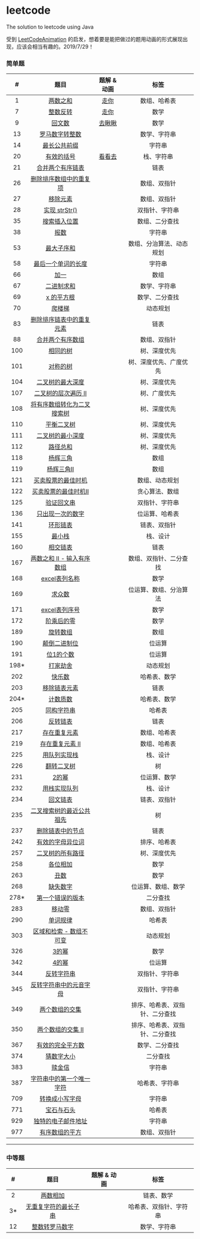 # leetcode

The solution to leetcode using Java

受到 [LeetCodeAnimation](https://github.com/MisterBooo/LeetCodeAnimation) 的启发，想着要是能把做过的题用动画的形式展现出现，应该会相当有趣的。2019/7/29！

### 简单题

|  #   |                             题目                             |                         题解 & 动画                         |              标签              |
| :--: | :----------------------------------------------------------: | :---------------------------------------------------------: | :----------------------------: |
|  1   |   [两数之和](<https://leetcode-cn.com/problems/two-sum/>)    |  [走你](https://mp.weixin.qq.com/s/NLYi36H9PKFFn7e2t3C0tg)  |          数组、哈希表          |
|  7   | [整数反转](<https://leetcode-cn.com/problems/reverse-integer/>) |  [走你](https://mp.weixin.qq.com/s/FBT8ZnXg9prQ6Wv7UOcR8w)  |              数学              |
|  9   | [回文数](<https://leetcode-cn.com/problems/palindrome-number/>) | [去瞅瞅](https://mp.weixin.qq.com/s/g7JiBZ5EeNc99gAdfZI9xA) |              数学              |
|  13  | [罗马数字转整数](<https://leetcode-cn.com/problems/roman-to-integer/>) |                                                             |          数学、字符串          |
|  14  | [最长公共前缀](<https://leetcode-cn.com/problems/longest-common-prefix/>) |                                                             |             字符串             |
|  20  | [有效的括号](<https://leetcode-cn.com/problems/valid-parentheses/>) | [看看去](https://mp.weixin.qq.com/s/PXwWbeq0mp1KC1ilItRD2w) |           栈、字符串           |
|  21  | [合并两个有序链表](<https://leetcode-cn.com/problems/merge-two-sorted-lists/>) |                                                             |              链表              |
|  26  | [删除排序数组中的重复项](<https://leetcode-cn.com/problems/remove-duplicates-from-sorted-array/>) |                                                             |          数组、双指针          |
|  27  | [移除元素](<https://leetcode-cn.com/problems/remove-element/>) |                                                             |          数组、双指针          |
|  28  | [实现 strStr()](<https://leetcode-cn.com/problems/implement-strstr/>) |                                                             |         双指针、字符串         |
|  35  | [搜索插入位置](<https://leetcode-cn.com/problems/search-insert-position/>) |                                                             |         数组、二分查找         |
|  38  |  [报数](<https://leetcode-cn.com/problems/count-and-say/>)   |                                                             |             字符串             |
|  53  | [最大子序和](<https://leetcode-cn.com/problems/maximum-subarray/>) |                                                             |    数组、分治算法、动态规划    |
|  58  | [最后一个单词的长度](<https://leetcode-cn.com/problems/length-of-last-word/>) |                                                             |             字符串             |
|  66  |     [加一](<https://leetcode-cn.com/problems/plus-one/>)     |                                                             |              数组              |
|  67  | [二进制求和](<https://leetcode-cn.com/problems/add-binary/>) |                                                             |          数学、字符串          |
|  69  |   [x 的平方根](<https://leetcode-cn.com/problems/sqrtx/>)    |                                                             |         数学、二分查找         |
|  70  | [爬楼梯](<https://leetcode-cn.com/problems/climbing-stairs/>) |                                                             |            动态规划            |
|  83  | [删除排序链表中的重复元素](<https://leetcode-cn.com/problems/remove-duplicates-from-sorted-list/>) |                                                             |              链表              |
|  88  | [合并两个有序数组](<https://leetcode-cn.com/problems/merge-sorted-array/>) |                                                             |          数组、双指针          |
| 100  |  [相同的树](<https://leetcode-cn.com/problems/same-tree/>)   |                                                             |          树、深度优先          |
| 101  | [对称的树](<https://leetcode-cn.com/problems/symmetric-tree/>) |                                                             |     树、深度优先、广度优先     |
| 104  | [二叉树的最大深度](<https://leetcode-cn.com/problems/maximum-depth-of-binary-tree/>) |                                                             |          树、深度优先          |
| 107  | [二叉树的层次遍历 Ⅱ](<https://leetcode-cn.com/problems/binary-tree-level-order-traversal-ii/>) |                                                             |          树、广度优先          |
| 108  | [将有序数组转化为二叉搜索树](https://leetcode-cn.com/problems/convert-sorted-array-to-binary-search-tree/) |                                                             |          树、深度优先          |
| 110  | [平衡二叉树](https://leetcode-cn.com/problems/balanced-binary-tree/) |                                                             |          树、深度优先          |
| 111  | [二叉树的最小深度](https://leetcode-cn.com/problems/minimum-depth-of-binary-tree/) |                                                             |          树、深度优先          |
| 112  |    [路径总和](https://leetcode-cn.com/problems/path-sum/)    |                                                             |          树、深度优先          |
| 118  | [杨辉三角](https://leetcode-cn.com/problems/pascals-triangle/) |                                                             |              数组              |
| 119  | [杨辉三角Ⅱ](https://leetcode-cn.com/problems/pascals-triangle-ii/) |                                                             |              数组              |
| 121  | [买卖股票的最佳时机](https://leetcode-cn.com/problems/best-time-to-buy-and-sell-stock/) |                                                             |         数组、动态规划         |
| 122  | [买卖股票的最佳时机Ⅱ](https://leetcode-cn.com/problems/best-time-to-buy-and-sell-stock-ii/) |                                                             |         贪心算法、数组         |
| 125  | [验证回文串](https://leetcode-cn.com/problems/valid-palindrome/) |                                                             |         双指针、字符串         |
| 136  | [只出现一次的数字](https://leetcode-cn.com/problems/single-number/) |                                                             |         位运算、哈希表         |
| 141  | [环形链表](https://leetcode-cn.com/problems/linked-list-cycle/) |                                                             |          链表、双指针          |
| 155  |    [最小栈](https://leetcode-cn.com/problems/min-stack/)     |                                                             |            栈、设计            |
| 160  | [相交链表](https://leetcode-cn.com/problems/intersection-of-two-linked-lists/) |                                                             |              链表              |
| 167  | [两数之和 II - 输入有序数组](https://leetcode-cn.com/problems/two-sum-ii-input-array-is-sorted/) |                                                             |     数组、双指针、二分查找     |
| 168  | [excel表列名称](https://leetcode-cn.com/problems/excel-sheet-column-title/) |                                                             |              数学              |
| 169  | [求众数](https://leetcode-cn.com/problems/majority-element/) |                                                             |     位运算、数组、分治算法     |
| 171  | [excel表列序号](https://leetcode-cn.com/problems/excel-sheet-column-number/) |                                                             |              数学              |
| 172  | [阶乘后的零](https://leetcode-cn.com/problems/factorial-trailing-zeroes/) |                                                             |              数学              |
| 189  |  [旋转数组](https://leetcode-cn.com/problems/rotate-array/)  |                                                             |              数组              |
| 190  | [颠倒二进制位](https://leetcode-cn.com/problems/reverse-bits/) |                                                             |             位运算             |
| 191  | [位1的个数](https://leetcode-cn.com/problems/number-of-1-bits/) |                                                             |             位运算             |
| 198* | [打家劫舍](https://leetcode-cn.com/problems/house-robber/solution/da-jia-jie-she-by-leetcode/) |                                                             |            动态规划            |
| 202  |   [快乐数](https://leetcode-cn.com/problems/happy-number/)   |                                                             |          哈希表、数学          |
| 203  | [移除链表元素](https://leetcode-cn.com/problems/remove-linked-list-elements/) |                                                             |              链表              |
| 204* |  [计数质数](https://leetcode-cn.com/problems/count-primes/)  |                                                             |          哈希表、数学          |
| 205  | [同构字符串](https://leetcode-cn.com/problems/isomorphic-strings/) |                                                             |             哈希表             |
| 206  | [反转链表](https://leetcode-cn.com/problems/reverse-linked-list/) |                                                             |              链表              |
| 217  | [存在重复元素](https://leetcode-cn.com/problems/contains-duplicate/) |                                                             |          数组、哈希表          |
| 219  | [存在重复元素 II](https://leetcode-cn.com/problems/contains-duplicate-ii/) |                                                             |          数组、哈希表          |
| 225  | [用队列实现栈](https://leetcode-cn.com/problems/implement-stack-using-queues/) |                                                             |            栈、设计            |
| 226  | [翻转二叉树](https://leetcode-cn.com/problems/invert-binary-tree/) |                                                             |               树               |
| 231  |   [2的幂](https://leetcode-cn.com/problems/power-of-two/)    |                                                             |          位运算、数学          |
| 232  | [用栈实现队列](https://leetcode-cn.com/problems/implement-queue-using-stacks/comments/) |                                                             |            栈、设计            |
| 234  | [回文链表](https://leetcode-cn.com/problems/palindrome-linked-list/) |                                                             |          链表、双指针          |
| 235  | [二叉搜索树的最近公共祖先](https://leetcode-cn.com/problems/lowest-common-ancestor-of-a-binary-search-tree/comments/) |                                                             |               树               |
| 237  | [删除链表中的节点](https://leetcode-cn.com/problems/delete-node-in-a-linked-list/) |                                                             |              链表              |
| 242  | [有效的字母异位词](https://leetcode-cn.com/problems/valid-anagram/) |                                                             |          排序、哈希表          |
| 257  | [二叉树的所有路径](https://leetcode-cn.com/problems/binary-tree-paths/) |                                                             |          树、深度优先          |
| 258  |   [各位相加](https://leetcode-cn.com/problems/add-digits/)   |                                                             |              数学              |
| 263  |    [丑数](https://leetcode-cn.com/problems/ugly-number/)     |                                                             |              数学              |
| 268  | [缺失数字](https://leetcode-cn.com/problems/missing-number/) |                                                             |       位运算、数组、数学       |
| 278* | [第一个错误的版本](https://leetcode-cn.com/problems/first-bad-version/comments/) |                                                             |            二分查找            |
| 283  |   [移动零](https://leetcode-cn.com/problems/move-zeroes/)    |                                                             |          数组、双指针          |
| 290  |  [单词规律](https://leetcode-cn.com/problems/word-pattern/)  |                                                             |             哈希表             |
| 303  | [区域和检索 - 数组不可变](https://leetcode-cn.com/problems/range-sum-query-immutable/comments/) |                                                             |            动态规划            |
| 326  |  [3的幂](https://leetcode-cn.com/problems/power-of-three/)   |                                                             |              数学              |
| 342  |   [4的幂](https://leetcode-cn.com/problems/power-of-four/)   |                                                             |             位运算             |
| 344  | [反转字符串](https://leetcode-cn.com/problems/reverse-string/) |                                                             |         双指针、字符串         |
| 345  | [反转字符串中的元音字母](https://leetcode-cn.com/problems/reverse-vowels-of-a-string/comments/) |                                                             |         双指针、字符串         |
| 349  | [两个数组的交集](https://leetcode-cn.com/problems/intersection-of-two-arrays/) |                                                             | 排序、哈希表、双指针、二分查找 |
| 350  | [两个数组的交集 II](https://leetcode-cn.com/problems/intersection-of-two-arrays-ii/) |                                                             | 排序、哈希表、双指针、二分查找 |
| 367  | [有效的完全平方数](https://leetcode-cn.com/problems/valid-perfect-square/) |                                                             |         数学、二分查找         |
| 374  | [猜数字大小](https://leetcode-cn.com/problems/guess-number-higher-or-lower/comments/) |                                                             |            二分查找            |
| 383  |   [赎金信](https://leetcode-cn.com/problems/ransom-note/)    |                                                             |             字符串             |
| 387  | [字符串中的第一个唯一字符](https://leetcode-cn.com/problems/first-unique-character-in-a-string/) |                                                             |         哈希表、字符串         |
| 709  | [转换成小写字母](<https://leetcode-cn.com/problems/to-lower-case/>) |                                                             |             字符串             |
| 771  | [宝石与石头](<https://leetcode-cn.com/problems/jewels-and-stones/>) |                                                             |             哈希表             |
| 929  | [独特的电子邮件地址](<https://leetcode-cn.com/problems/unique-email-addresses/>) |                                                             |             字符串             |
| 977  | [有序数组的平方](<https://leetcode-cn.com/problems/squares-of-a-sorted-array/>) |                                                             |          数组、双指针          |

---

### 中等题

| #   | 题目                                                                                             | 题解 & 动画 | 标签          |
|:---:|:----------------------------------------------------------------------------------------------:| ------- |:-----------:|
| 2   | [两数相加](https://leetcode-cn.com/problems/add-two-numbers/)                                      |         | 链表、数学       |
| 3*  | [无重复字符的最长子串](https://leetcode-cn.com/problems/longest-substring-without-repeating-characters/) |         | 哈希表、双指针、字符串 |
| 12  | [整数转罗马数字](<https://leetcode-cn.com/problems/integer-to-roman/>)                                |         | 数学、字符串      |
